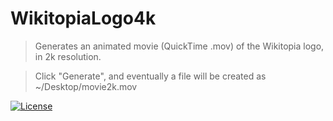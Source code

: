 # WikitopiaLogo4k

> Generates an animated movie (QuickTime .mov) of the Wikitopia logo, in 2k resolution. 

> Click "Generate", and eventually a file will be created as ~/Desktop/movie2k.mov

[![License](http://img.shields.io/:license-mit-blue.svg?style=flat-square)](http://badges.mit-license.org)
